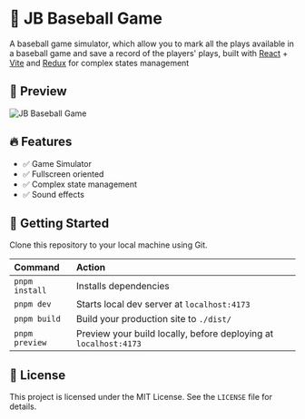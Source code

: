 
# 🚀 JB Baseball Game

A baseball game simulator, which allow you to mark all the plays available in a baseball game and save a record of the players' plays, built with [React](https://react.dev/) + [Vite](https://vitejs.dev/) and [Redux](https://react-redux.js.org/) for complex states management

## 🥃 Preview

![JB Baseball Game](https://github.com/INGCapaDev/baseball-game-react/assets/114124075/f25329c9-7a0b-471f-b50c-d54a1540870d)

## 🔥 Features

- ✅ Game Simulator
- ✅ Fullscreen oriented
- ✅ Complex state management
- ✅ Sound effects

## 🚀 Getting Started

Clone this repository to your local machine using Git.

| Command        | Action                                       |
| :------------- | :------------------------------------------- |
| `pnpm install` | Installs dependencies                        |
| `pnpm dev`     | Starts local dev server at `localhost:4173`  |
| `pnpm build`   | Build your production site to `./dist/`      |
| `pnpm preview` | Preview your build locally, before deploying at `localhost:4173` |

## 📃 License

This project is licensed under the MIT License. See the `LICENSE` file for details.
